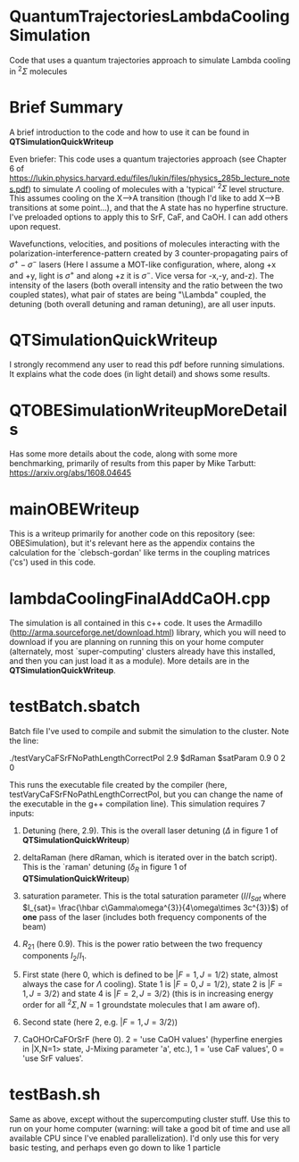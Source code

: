 # QuantumTrajectoriesLambdaCoolingSimulation
Code that uses a quantum trajectories approach to simulate Lambda cooling in $^{2}\Sigma$ molecules

# Brief Summary
A brief introduction to the code and how to use it can be found in **QTSimulationQuickWriteup**

Even briefer: This code uses a quantum trajectories approach (see Chapter 6 of https://lukin.physics.harvard.edu/files/lukin/files/physics_285b_lecture_notes.pdf) to simulate $\Lambda$ cooling of molecules with a 'typical' $^{2}\Sigma$ level structure.  This assumes cooling on the X-->A transition (though I'd like to add X-->B transitions at some point...), and that the A state has no hyperfine structure.   I've preloaded options to apply this to SrF, CaF, and CaOH.  I can add others upon request.  

Wavefunctions, velocities, and positions of molecules interacting with the polarization-interference-pattern created by 3 counter-propagating pairs of $\sigma^{+}-\sigma^{-}$ lasers (Here I assume a MOT-like configuration, where, along +x and +y, light is $\sigma^{+}$ and along +z it is $\sigma^{-}$.  Vice versa for -x,-y, and-z).  The intensity of the lasers (both overall intensity and the ratio between the two coupled states), what pair of states are being "\Lambda" coupled, the detuning (both overall detuning and raman detuning), are all user inputs.

# QTSimulationQuickWriteup

I strongly recommend any user to read this pdf before running simulations.  It explains what the code does (in light detail) and shows some results.

# QTOBESimulationWriteupMoreDetails

Has some more details about the code, along with some more benchmarking, primarily of results from this paper by Mike Tarbutt: https://arxiv.org/abs/1608.04645

# mainOBEWriteup

This is a writeup primarily for another code on this repository (see: OBESimulation), but it's relevant here as the appendix contains the calculation for the `clebsch-gordan' like terms in the coupling matrices ('cs') used in this code.

# lambdaCoolingFinalAddCaOH.cpp

The simulation is all contained in this c++ code.  It uses the Armadillo (http://arma.sourceforge.net/download.html) library, which you will need to download if you are planning on running this on your home computer (alternately, most `super-computing' clusters already have this installed, and then you can just load it as a module).  More details are in the **QTSimulationQuickWriteup**.

# testBatch.sbatch

Batch file I've used to compile and submit the simulation to the cluster.  Note the line:

./testVaryCaFSrFNoPathLengthCorrectPol 2.9 \$dRaman $satParam 0.9 0 2 0

This runs the executable file created by the compiler (here, testVaryCaFSrFNoPathLengthCorrectPol, but you can change the name of the executable in the g++ compilation line).  This simulation requires 7 inputs:

1) Detuning (here, 2.9).  This is the overall laser detuning ($\Delta$ in figure 1 of **QTSimulationQuickWriteup**)

2) deltaRaman (here dRaman, which is iterated over in the batch script).  This is the `raman' detuning ($\delta_{R}$ in figure 1 of **QTSimulationQuickWriteup**)

3) saturation parameter.  This is the total saturation parameter ($I/I_{Sat}$ where $I_{sat}= \frac{\hbar c\Gamma\omega^{3}}{4\omega\times 3c^{3}}$) of **one** pass of the laser (includes both frequency components of the beam)

4) $R_{21}$ (here 0.9).  This is the power ratio between the two frequency components $I_{2}/I_{1}$.

5) First state (here 0, which is defined to be $|F=1,J=1/2\rangle$ state, almost always the case for $\Lambda$ cooling).  State 1 is $|F=0,J=1/2\rangle$, state 2 is $|F=1,J=3/2\rangle$ and state 4 is $|F=2,J=3/2\rangle$ (this is in increasing energy order for all $^{2}\Sigma, N=1$ groundstate molecules that I am aware of).

6) Second state (here 2, e.g. $|F=1,J=3/2\rangle$)

7) CaOHOrCaFOrSrF (here 0).  2 = 'use CaOH values' (hyperfine energies in |X,N=1> state, J-Mixing parameter 'a', etc.), 1 = 'use CaF values', 0 = 'use SrF values'.

# testBash.sh

Same as above, except without the supercomputing cluster stuff.  Use this to run on your home computer (warning: will take a good bit of time and use all available CPU since I've enabled parallelization).  I'd only use this for very basic testing, and perhaps even go down to like 1 particle
